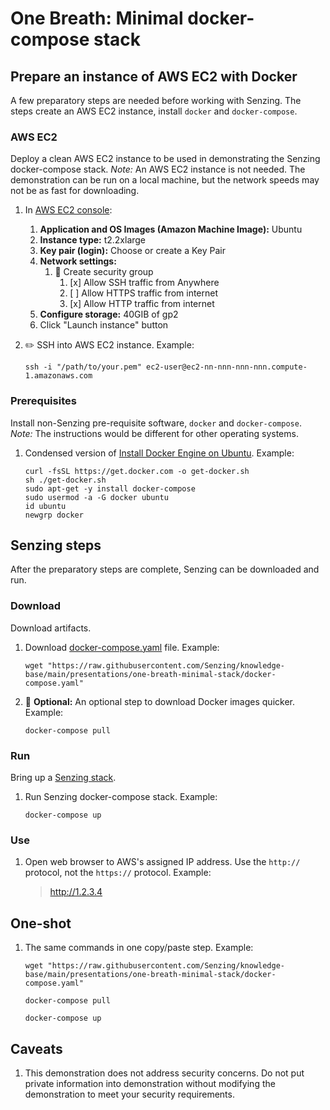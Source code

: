 # One Breath: Minimal docker-compose stack

## Prepare an instance of AWS EC2 with Docker

A few preparatory steps are needed before working with Senzing.
The steps create an AWS EC2 instance, install `docker` and `docker-compose`.

### AWS EC2

Deploy a clean AWS EC2 instance to be used in demonstrating the Senzing docker-compose stack.
*Note:* An AWS EC2 instance is not needed.
The demonstration can be run on a local machine,
but the network speeds may not be as fast for downloading.

1. In [AWS EC2 console](https://us-east-2.console.aws.amazon.com/ec2/home):
    1. **Application and OS Images (Amazon Machine Image):**  Ubuntu
    1. **Instance type:** t2.2xlarge
    1. **Key pair (login):** Choose or create a Key Pair
    1. **Network settings:**
        1. :radio_button: Create security group
            1. [x] Allow SSH traffic from Anywhere
            1. [ ] Allow HTTPS traffic from internet
            1. [x] Allow HTTP traffic from internet
    1. **Configure storage:** 40GIB of gp2
    1. Click "Launch instance" button
1. :pencil2: SSH into AWS EC2 instance.
   Example:

    ```console
    ssh -i "/path/to/your.pem" ec2-user@ec2-nn-nnn-nnn-nnn.compute-1.amazonaws.com
    ```

### Prerequisites

Install non-Senzing pre-requisite software,
`docker` and `docker-compose`.
*Note:* The instructions would be different for other operating systems.

1. Condensed version of
   [Install Docker Engine on Ubuntu](https://docs.docker.com/engine/install/ubuntu/).
   Example:

    ```console
    curl -fsSL https://get.docker.com -o get-docker.sh
    sh ./get-docker.sh
    sudo apt-get -y install docker-compose
    sudo usermod -a -G docker ubuntu
    id ubuntu
    newgrp docker

    ```

## Senzing steps

After the preparatory steps are complete,
Senzing can be downloaded and run.

### Download

Download artifacts.

1. Download
   [docker-compose.yaml](https://github.com/Senzing/knowledge-base/blob/main/presentations/one-breath-minimal-stack/docker-compose.yaml)
   file.
   Example:

    ```console
    wget "https://raw.githubusercontent.com/Senzing/knowledge-base/main/presentations/one-breath-minimal-stack/docker-compose.yaml"

    ```

1. :thinking: **Optional:** An optional step to download Docker images quicker.
   Example:

    ```console
    docker-compose pull

    ```

### Run

Bring up a [Senzing stack](https://github.com/Senzing/docker-compose-demo#overview).

1. Run Senzing docker-compose stack.
   Example:

    ```console
    docker-compose up

    ```

### Use

1. Open web browser to AWS's assigned IP address.
   Use the `http://` protocol, not the `https://` protocol.
   Example:

   > http://1.2.3.4


## One-shot

1. The same commands in one copy/paste step.
   Example:

    ```console
    wget "https://raw.githubusercontent.com/Senzing/knowledge-base/main/presentations/one-breath-minimal-stack/docker-compose.yaml"

    docker-compose pull

    docker-compose up

    ```

## Caveats

1. This demonstration does not address security concerns.
   Do not put private information into demonstration without
   modifying the demonstration to meet your security requirements.
